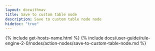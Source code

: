 ```yaml
---
layout: docwithnav
title: Save to custom table node
description: Save to custom table node node
hidetoc: "true"
---
```


{% include get-hosts-name.html %}
{% include docs/user-guide/rule-engine-2-0/nodes/action-nodes/save-to-custom-table-node.md %}
